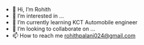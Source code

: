 - 👋 Hi, I’m Rohith 
- 👀 I’m interested in ...
- 🌱 I’m currently learning KCT Automobile engineer
- 💞️ I’m looking to collaborate on ...
- 📫 How to reach me rohithpalani024@gmail.com

<!---
rohith2481/rohith2481 is a ✨ special ✨ repository because its `README.md` (this file) appears on your GitHub profile.
You can click the Preview link to take a look at your changes.
--->
